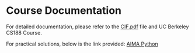 # Course Documentation

For detailed documentation, please refer to the [CIF.pdf](CIFs.pdf) file and UC Berkeley CS188 Course.

For practical solutions, below is the link provided:
[AIMA Python](https://github.com/aimacode/aima-python)
